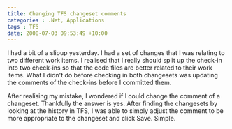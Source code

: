 ```yaml
---
title: Changing TFS changeset comments
categories : .Net, Applications
tags : TFS
date: 2008-07-03 09:53:49 +10:00
---
```


I had a bit of a slipup yesterday. I had a set of changes that I was relating to two different work items. I realised that I really should split up the check-in into two check-ins so that the code files are better related to their work items. What I didn't do before checking in both changesets was updating the comments of the check-ins before I committed them.

After realising my mistake, I wondered if I could change the comment of a changeset. Thankfully the answer is yes. After finding the changesets by looking at the history in TFS, I was able to simply adjust the comment to be more appropriate to the changeset and click Save. Simple.


